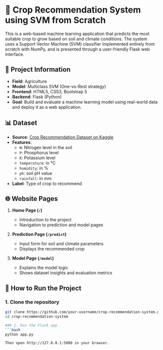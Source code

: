 # 🌾 Crop Recommendation System using SVM from Scratch

This is a web-based machine learning application that predicts the most suitable crop to grow based on soil and climate conditions. The system uses a Support Vector Machine (SVM) classifier implemented entirely from scratch with NumPy, and is presented through a user-friendly Flask web interface.

## 📌 Project Information

- **Field**: Agriculture
- **Model**: Multiclass SVM (One-vs-Rest strategy)
- **Frontend**: HTML5, CSS3, Bootstrap 5
- **Backend**: Flask (Python)
- **Goal**: Build and evaluate a machine learning model using real-world data and deploy it as a web application.

## 📊 Dataset

- **Source**: [Crop Recommendation Dataset on Kaggle](https://www.kaggle.com/code/atharvaingle/crop-recommendation-system/input)
- **Features**:
  - `N`: Nitrogen level in the soil
  - `P`: Phosphorus level
  - `K`: Potassium level
  - `temperature`: in °C
  - `humidity`: in %
  - `ph`: soil pH value
  - `rainfall`: in mm
- **Label**: Type of crop to recommend

## 🌐 Website Pages

1. **Home Page (`/`)**
   - Introduction to the project
   - Navigation to prediction and model pages

2. **Prediction Page (`/predict`)**
   - Input form for soil and climate parameters
   - Displays the recommended crop

3. **Model Page (`/model`)**
   - Explains the model logic
   - Shows dataset insights and evaluation metrics

## 🚀 How to Run the Project

### 1. Clone the repository

```bash
git clone https://github.com/your-username/crop-recommendation-system.git
cd crop-recommendation-system

### 2. Run the Flask app
```bash
python app.py

Then open http://127.0.0.1:5000 in your browser.
